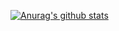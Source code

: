 [![Anurag's github stats](https://github-readme-stats.vercel.app/api?username=sky-min)](https://github.com/anuraghazra/github-readme-stats)
